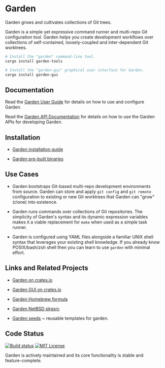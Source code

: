 # Garden

Garden grows and cultivates collections of Git trees.

Garden is a simple yet expressive command runner and multi-repo Git configuration tool.
Garden helps you create development workflows over collections of self-contained,
loosely-coupled and inter-dependent Git worktrees.

```bash
# Install the "garden" command-line tool.
cargo install garden-tools

# Install the "garden-gui" graphical user interface for Garden.
cargo install garden-gui
```

## Documentation

Read the [Garden User Guide](https://garden-rs.gitlab.io)
for details on how to use and configure Garden.

Read the [Garden API Documentation](https://docs.rs/garden-tools/)
for details on how to use the Garden APIs for developing Garden.


## Installation

* [Garden installation guide](https://garden-rs.gitlab.io/installation.html)

* [Garden pre-built binaries](https://github.com/garden-rs/garden/releases)


## Use Cases

* Garden bootstraps Git-based multi-repo development environments from source.
Garden can store and apply `git config` and `git remote` configuration to existing
or new Git worktrees that Garden can "grow" (clone) into existence.

* Garden runs commands over collections of Git repositories.
The simplicity of Garden's syntax and its dynamic expression variables
makes it a viable replacement for `make` when used as a simple task runner.

* Garden is configured using YAML files alongside a familiar UNIX shell syntax that
leverages your existing shell knowledge. If you already know POSIX/bash/zsh shell then
you can learn to use `garden` with minimal effort.


## Links and Related Projects

* [Garden on crates.io](https://crates.io/crates/garden-tools)

* [Garden GUI on crates.io](https://crates.io/crates/garden-gui)

* [Garden Homebrew formula](https://gitlab.com/garden-rs/homebrew-garden)

* [Garden NetBSD pkgsrc](https://cdn.netbsd.org/pub/pkgsrc/current/pkgsrc/devel/garden/index.html)

* [Garden seeds](https://gitlab.com/garden-rs/garden-seeds) ~ reusable templates for garden.


## Code Status

[![Build status](https://gitlab.com/garden-rs/garden/badges/main/pipeline.svg)](https://gitlab.com/garden-rs/garden/-/pipelines)
[![MIT License](https://img.shields.io/gitlab/license/garden-rs/garden.svg)](LICENSE)

Garden is actively maintained and its core functionality is stable and feature-complete.
